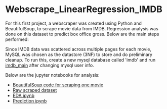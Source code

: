 # Webscrape_LinearRegression_IMDB

For this first project, a webscraper was created using Python and BeautifulSoup, to scrape movie data from IMDB. Regression analysis was done on this dataset to predict box office gross. Below are the main steps performed:

Since IMDB data was scattered across multiple pages for each movie, MySQL was chosen as the datastore (3NF) to store and do preliminary cleanup. To run this, create a new mysql database called 'imdb' and run [imdb_main](./scrape/imdb_main.py) after changing mysql user info.

Below are the jupyter notebooks for analysis:
- [BeautifulSoup code for scraping one movie](./1_imdb_webscrape.ipynb)
- [Raw scraped dataset](https://github.com/ngovindaraj/P1_IMDB_WebScrape/blob/master/imdb_df_raw.csv)
- [EDA ipynb](https://github.com/ngovindaraj/P1_IMDB_WebScrape/blob/master/imdb_cleanup.ipynb)
- [Prediction ipynb](https://github.com/ngovindaraj/P1_IMDB_WebScrape/blob/master/imdb_regression.ipynb)
